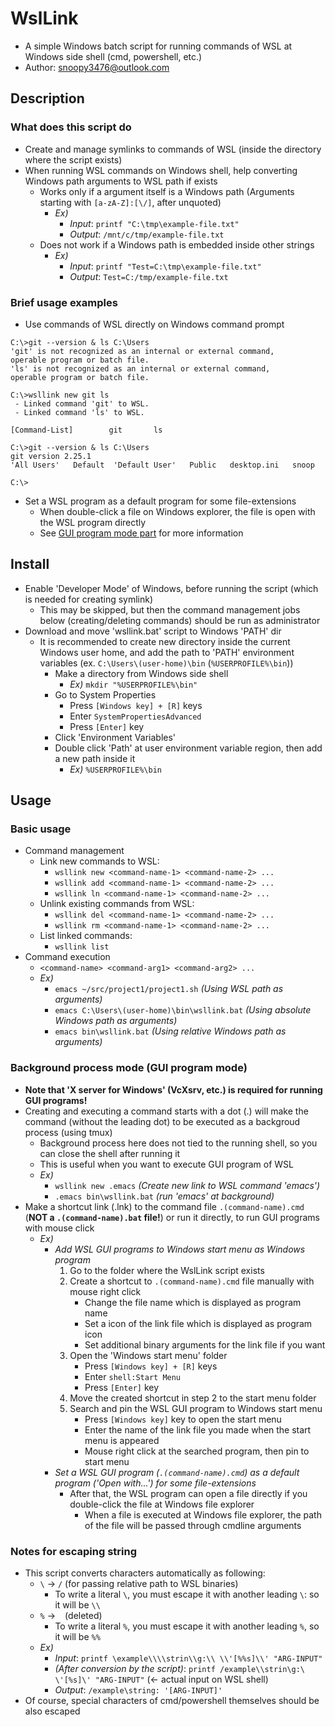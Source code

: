 # WslLink
- A simple Windows batch script for running commands of WSL at Windows side shell (cmd, powershell, etc.)
- Author: snoopy3476@outlook.com


## Description


### What does this script do
- Create and manage symlinks to commands of WSL (inside the directory where the script exists)
- When running WSL commands on Windows shell, help converting Windows path arguments to WSL path if exists
  - Works only if a argument itself is a Windows path (Arguments starting with `[a-zA-Z]:[\/]`, after unquoted)
    - *Ex)*
      - *Input*: `printf "C:\tmp\example-file.txt"`
      - *Output*: `/mnt/c/tmp/example-file.txt`
  - Does not work if a Windows path is embedded inside other strings
    - *Ex)*
      - *Input*: `printf "Test=C:\tmp\example-file.txt"`
      - *Output*: `Test=C:/tmp/example-file.txt`


### Brief usage examples

- Use commands of WSL directly on Windows command prompt
```
C:\>git --version & ls C:\Users
'git' is not recognized as an internal or external command,
operable program or batch file.
'ls' is not recognized as an internal or external command,
operable program or batch file.

C:\>wsllink new git ls
 - Linked command 'git' to WSL.
 - Linked command 'ls' to WSL.

[Command-List]        git       ls

C:\>git --version & ls C:\Users
git version 2.25.1
'All Users'   Default  'Default User'   Public   desktop.ini   snoop

C:\>
```

- Set a WSL program as a default program for some file-extensions
  - When double-click a file on Windows explorer, the file is open with the WSL program directly
  - See [GUI program mode part](#background-process-mode-gui-program-mode) for more information


## Install
- Enable 'Developer Mode' of Windows, before running the script (which is needed for creating symlink)
  - This may be skipped, but then the command management jobs below (creating/deleting commands) should be run as administrator
- Download and move 'wsllink.bat' script to Windows 'PATH' dir
  - It is recommended to create new directory inside the current Windows user home, and add the path to 'PATH' environment variables (ex. `C:\Users\(user-home)\bin` (`%USERPROFILE%\bin`))
    - Make a directory from Windows side shell
      - *Ex)* `mkdir "%USERPROFILE%\bin"`
    - Go to System Properties
      - Press `[Windows key] + [R]` keys
      - Enter `SystemPropertiesAdvanced`
      - Press `[Enter]` key
    - Click 'Environment Variables'
    - Double click 'Path' at user environment variable region, then add a new path inside it
      - *Ex)* `%USERPROFILE%\bin`
    

## Usage
### Basic usage
- Command management
  - Link new commands to WSL:
    - `wsllink new <command-name-1> <command-name-2> ...`
    - `wsllink add <command-name-1> <command-name-2> ...`
    - `wsllink ln <command-name-1> <command-name-2> ...`
  - Unlink existing commands from WSL:
    - `wsllink del <command-name-1> <command-name-2> ...`
    - `wsllink rm <command-name-1> <command-name-2> ...`
  - List linked commands:
    - `wsllink list`
- Command execution
  - `<command-name> <command-arg1> <command-arg2> ...`
  - *Ex)*
    - `emacs ~/src/project1/project1.sh`              *(Using WSL path as arguments)*
    - `emacs C:\Users\(user-home)\bin\wsllink.bat`    *(Using absolute Windows path as arguments)*
    - `emacs bin\wsllink.bat`                         *(Using relative Windows path as arguments)*


### Background process mode (GUI program mode)
- **Note that 'X server for Windows' (VcXsrv, etc.) is required for running GUI programs!**
- Creating and executing a command starts with a dot (.) will make the command (without the leading dot) to be executed as a backgroud process (using tmux)
  - Background process here does not tied to the running shell, so you can close the shell after running it
  - This is useful when you want to execute GUI program of WSL
  - *Ex)*
    - `wsllink new .emacs`        *(Create new link to WSL command 'emacs')*
    - `.emacs bin\wsllink.bat`    *(run 'emacs' at background)*
- Make a shortcut link (.lnk) to the command file `.(command-name).cmd` (**NOT a `.(command-name).bat` file!**) or run it directly, to run GUI programs with mouse click
  - *Ex)*
    - *Add WSL GUI programs to Windows start menu as Windows program*
      1. Go to the folder where the WslLink script exists
      2. Create a shortcut to `.(command-name).cmd` file manually with mouse right click
          - Change the file name which is displayed as program name
          - Set a icon of the link file which is displayed as program icon
          - Set additional binary arguments for the link file if you want
      3. Open the 'Windows start menu' folder
          - Press `[Windows key] + [R]` keys
          - Enter `shell:Start Menu`
          - Press `[Enter]` key
      4. Move the created shortcut in step 2 to the start menu folder
      5. Search and pin the WSL GUI program to Windows start menu
          - Press `[Windows key]` key to open the start menu
          - Enter the name of the link file you made when the start menu is appeared
          - Mouse right click at the searched program, then pin to start menu
    - *Set a WSL GUI program (`.(command-name).cmd`) as a default program ('Open with...') for some file-extensions*
      - After that, the WSL program can open a file directly if you double-click the file at Windows file explorer
        - When a file is executed at Windows file explorer, the path of the file will be passed through cmdline arguments


### Notes for escaping string
- This script converts characters automatically as following:
  - `\` -> `/` (for passing relative path to WSL binaries)
    - To write a literal `\`, you must escape it with another leading `\`: so it will be `\\`
  - `%` -> ` ` (deleted)
    - To write a literal `%`, you must escape it with another leading `%`, so it will be `%%`
  - *Ex)*
    - *Input*: `printf \example\\\\strin\\g:\\ \\'[%%s]\\' "ARG-INPUT"`
    - *(After conversion by the script)*: `printf /example\\strin\g:\ \'[%s]\' "ARG-INPUT"` (<- actual input on WSL shell)
    - *Output*: `/example\string: '[ARG-INPUT]'`
- Of course, special characters of cmd/powershell themselves should be also escaped
